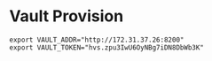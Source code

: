 # Vault Provision 

```
export VAULT_ADDR="http://172.31.37.26:8200"
export VAULT_TOKEN="hvs.zpu3IwU6OyNBg7iDN8DbWb3K"
```
